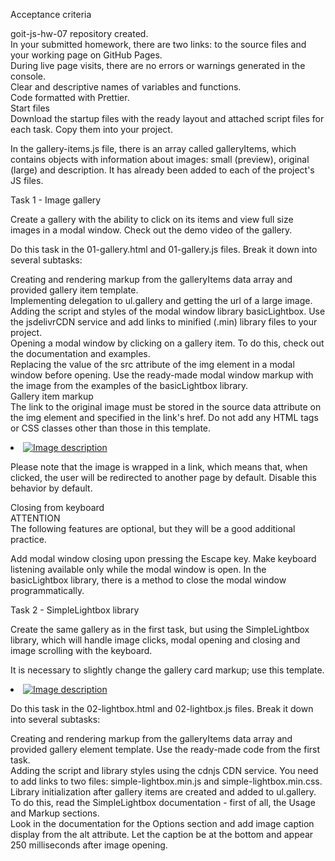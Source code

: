 Acceptance criteria

goit-js-hw-07 repository created.</br>
In your submitted homework, there are two links: to the source files and your working page on GitHub Pages.</br>
During live page visits, there are no errors or warnings generated in the console.</br>
Clear and descriptive names of variables and functions.</br>
Code formatted with Prettier.</br>
Start files</br>
Download the startup files with the ready layout and attached script files for each task. Copy them into your project.</br>

In the gallery-items.js file, there is an array called galleryItems, which contains objects with information about images: small (preview), original (large) and description. It has already been added to each of the project's JS files.

Task 1 - Image gallery

Create a gallery with the ability to click on its items and view full size images in a modal window. Check out the demo video of the gallery.

Do this task in the 01-gallery.html and 01-gallery.js files. Break it down into several subtasks:

Creating and rendering markup from the galleryItems data array and provided gallery item template.</br>
Implementing delegation to ul.gallery and getting the url of a large image.</br>
Adding the script and styles of the modal window library basicLightbox. Use the jsdelivrCDN service and add links to minified (.min) library files to your project.</br>
Opening a modal window by clicking on a gallery item. To do this, check out the documentation and examples.</br>
Replacing the value of the src attribute of the img element in a modal window before opening. Use the ready-made modal window markup with the image from the examples of the basicLightbox library.</br>
Gallery item markup</br>
The link to the original image must be stored in the source data attribute on the img element and specified in the link's href. Do not add any HTML tags or CSS classes other than those in this template.</br>

<li class="gallery__item">
  <a class="gallery__link" href="large-image.jpg">
    <img
      class="gallery__image"
      src="small-image.jpg"
      data-source="large-image.jpg"
      alt="Image description"
    />
  </a>
</li>

Please note that the image is wrapped in a link, which means that, when clicked, the user will be redirected to another page by default. Disable this behavior by default.

Closing from keyboard</br>
ATTENTION</br>
The following features are optional, but they will be a good additional practice.</br>

Add modal window closing upon pressing the Escape key. Make keyboard listening available only while the modal window is open. In the basicLightbox library, there is a method to close the modal window programmatically.

Task 2 - SimpleLightbox library

Create the same gallery as in the first task, but using the SimpleLightbox library, which will handle image clicks, modal opening and closing and image scrolling with the keyboard.

It is necessary to slightly change the gallery card markup; use this template.

<li class="gallery__item">
   <a class="gallery__link" href="large-image.jpg">
      <img class="gallery__image" src="small-image.jpg" alt="Image description" />
   </a>
</li>

Do this task in the 02-lightbox.html and 02-lightbox.js files. Break it down into several subtasks:

Creating and rendering markup from the galleryItems data array and provided gallery element template. Use the ready-made code from the first task.</br>
Adding the script and library styles using the cdnjs CDN service. You need to add links to two files: simple-lightbox.min.js and simple-lightbox.min.css.</br>
Library initialization after gallery items are created and added to ul.gallery. To do this, read the SimpleLightbox documentation - first of all, the Usage and Markup sections.</br>
Look in the documentation for the Options section and add image caption display from the alt attribute. Let the caption be at the bottom and appear 250 milliseconds after image opening.</br>
